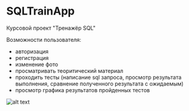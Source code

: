 # SQLTrainApp
Курсовой проект "Тренажёр SQL"

Возможности пользователя:
- авторизация
- регистрация
- изменение фото
- просматривать теоритический материал
- проходить тесты (написание sql запроса, просмотр результата выполнения, сравнение полученного результата с ожидаемым)
- просмотр графика результатов пройденных тестов

![alt text](https://sun9-31.userapi.com/c206820/v206820618/f9c71/QLsYzG2JH9w.jpg)
